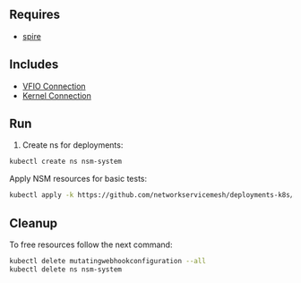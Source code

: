 ## Requires

- [spire](../spire)

## Includes

- [VFIO Connection](../use-cases/Vfio2Noop)
- [Kernel Connection](../use-cases/SriovKernel2Noop)

## Run

1. Create ns for deployments:
```bash
kubectl create ns nsm-system
```

Apply NSM resources for basic tests:
```bash
kubectl apply -k https://github.com/networkservicemesh/deployments-k8s/examples/sriov?ref=645b90f21d9d76eb23567e6ba90ea6310becc46b
```

## Cleanup

To free resources follow the next command:
```bash
kubectl delete mutatingwebhookconfiguration --all
kubectl delete ns nsm-system
```
